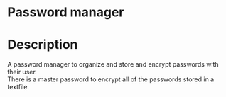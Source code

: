 
# Password manager

# Description

A password manager to organize and store and encrypt passwords with their user.  
There is a master password to encrypt all of the passwords stored in a textfile.
